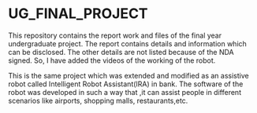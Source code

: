# UG_FINAL_PROJECT
This repository contains the report work and files of the final year undergraduate project. The report contains details and information which can be disclosed. The other details are not listed because of the NDA signed. So, I have added the videos of the working of the robot.

This is the same project which was extended and modified as an assistive robot called Intelligent Robot Assistant(IRA) in bank. The software of the robot was developed in such a way that ,it can assist people in different scenarios like airports, shopping malls, restaurants,etc. 
